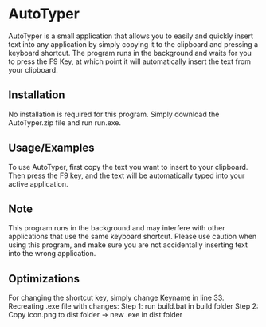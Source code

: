 
# AutoTyper

AutoTyper is a small application that allows you to easily and quickly insert text into any application by simply copying it to the clipboard and pressing a keyboard shortcut. The program runs in the background and waits for you to press the F9 Key, at which point it will automatically insert the text from your clipboard.



## Installation

No installation is required for this program. 
Simply download the AutoTyper.zip file and run run.exe.
    
## Usage/Examples

To use AutoTyper, first copy the text you want to insert to your clipboard. Then press the F9 key, and the text will be automatically typed into your active application.


## Note

This program runs in the background and may interfere with other applications that use the same keyboard shortcut. Please use caution when using this program, and make sure you are not accidentally inserting text into the wrong application.
## Optimizations

For changing the shortcut key, simply change Keyname in line 33. Recreating .exe file with changes: 
Step 1: run build.bat in build folder 
Step 2: Copy icon.png to dist folder 
-> new .exe in dist folder

